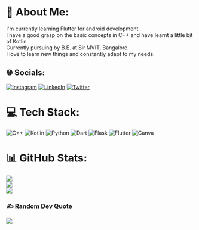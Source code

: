 # 💫 About Me:
I'm currently learning Flutter for android development. <br>I have a good grasp on the basic concepts in  C++ and have learnt a little bit of Kotlin<br>Currently pursuing by B.E. at Sir MVIT, Bangalore.<br>I love to learn new things and constantly adapt to my needs.


## 🌐 Socials:
[![Instagram](https://img.shields.io/badge/Instagram-%23E4405F.svg?logo=Instagram&logoColor=white)](https://instagram.com/raghavendra__hande) [![LinkedIn](https://img.shields.io/badge/LinkedIn-%230077B5.svg?logo=linkedin&logoColor=white)](https://linkedin.com/in/raghavendra-hande-404992217) [![Twitter](https://img.shields.io/badge/Twitter-%231DA1F2.svg?logo=Twitter&logoColor=white)](https://twitter.com/SRaghavendraH) 

# 💻 Tech Stack:
![C++](https://img.shields.io/badge/c++-%2300599C.svg?style=flat&logo=c%2B%2B&logoColor=white) ![Kotlin](https://img.shields.io/badge/kotlin-%230095D5.svg?style=flat&logo=kotlin&logoColor=white) ![Python](https://img.shields.io/badge/python-3670A0?style=flat&logo=python&logoColor=ffdd54) ![Dart](https://img.shields.io/badge/dart-%230175C2.svg?style=flat&logo=dart&logoColor=white) ![Flask](https://img.shields.io/badge/flask-%23000.svg?style=flat&logo=flask&logoColor=white) ![Flutter](https://img.shields.io/badge/Flutter-%2302569B.svg?style=flat&logo=Flutter&logoColor=white) ![Canva](https://img.shields.io/badge/Canva-%2300C4CC.svg?style=flat&logo=Canva&logoColor=white)
# 📊 GitHub Stats:
![](https://github-readme-stats.vercel.app/api?username=raghavendrahande&theme=dark&hide_border=false&include_all_commits=true&count_private=true)<br/>
![](https://github-readme-streak-stats.herokuapp.com/?user=raghavendrahande&theme=dark&hide_border=false)<br/>
![](https://github-readme-stats.vercel.app/api/top-langs/?username=raghavendrahande&theme=dark&hide_border=false&include_all_commits=true&count_private=true&layout=compact)

### ✍️ Random Dev Quote
![](https://quotes-github-readme.vercel.app/api?type=horizontal&theme=radical)

<!-- Proudly created with GPRM ( https://gprm.itsvg.in ) -->
